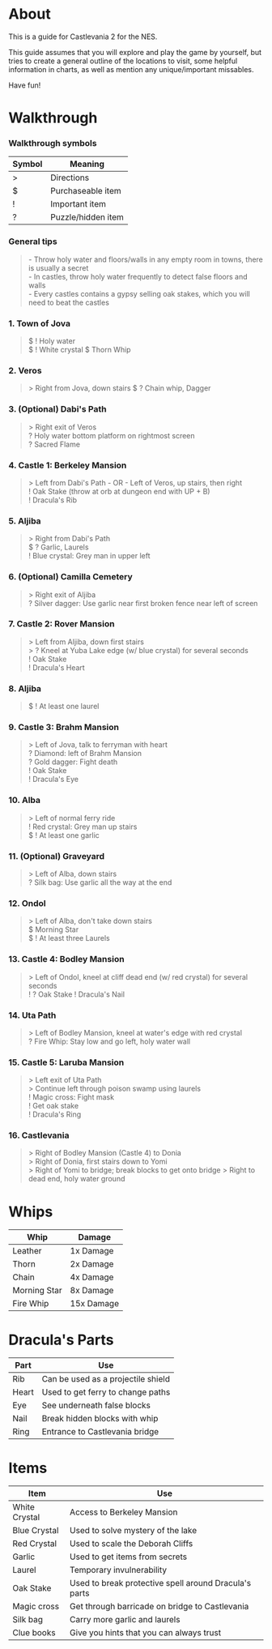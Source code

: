 #  About

This is a guide for Castlevania 2 for the NES.

This guide assumes that you will explore and play the game by yourself, but tries to create a general outline of the locations to visit, some helpful information in charts, as well as mention any unique/important missables.

Have fun\!

# Walkthrough  

### Walkthrough symbols

| Symbol    | Meaning               |
|-----------|-----------------------|
| \>        | Directions            |
| \$        | Purchaseable item     |
| \!        | Important item        |
| \?        | Puzzle/hidden item    |

### General tips

>   \- Throw holy water and floors/walls in any empty room in towns, there is usually a secret  
    \- In castles, throw holy water frequently to detect false floors and walls  
    \- Every castles contains a gypsy selling oak stakes, which you will need to beat the castles  

### 1. Town of Jova

>   \$ \! Holy water  
    \$ \! White crystal
    \$ Thorn Whip

### 2. Veros  

>   \> Right from Jova, down stairs
    \$ \? Chain whip, Dagger

### 3. (Optional) Dabi's Path  

>   \> Right exit of Veros  
    \? Holy water bottom platform on rightmost screen  
    \? Sacred Flame 

### 4. Castle 1: Berkeley Mansion   

>   \> Left from Dabi's Path - OR - Left of Veros, up stairs, then right  
    \! Oak Stake (throw at orb at dungeon end with UP + B)  
    \! Dracula's Rib

### 5. Aljiba   

>   \> Right from Dabi's Path  
    \$ \? Garlic, Laurels  
    \! Blue crystal: Grey man in upper left
    
### 6. (Optional) Camilla Cemetery  

>   \> Right exit of Aljiba  
    \? Silver dagger: Use garlic near first broken fence near left of screen

### 7. Castle 2: Rover Mansion

>   \> Left from Aljiba, down first stairs  
    \> \? Kneel at Yuba Lake edge (w/ blue crystal) for several seconds  
    \! Oak Stake  
    \! Dracula's Heart

### 8. Aljiba  

>   \$ \! At least one laurel

### 9. Castle 3: Brahm Mansion  

>   \> Left of Jova, talk to ferryman with heart  
    \? Diamond: left of Brahm Mansion  
    \? Gold dagger: Fight death  
    \! Oak Stake  
    \! Dracula's Eye

### 10. Alba  

>   \> Left of normal ferry ride  
    \! Red crystal: Grey man up stairs  
    \$ \! At least one garlic

### 11. (Optional) Graveyard  

>   \> Left of Alba, down stairs  
    \? Silk bag: Use garlic all the way at the end

### 12. Ondol  

>   \> Left of Alba, don't take down stairs  
    \$ Morning Star  
    \$ \! At least three Laurels

### 13. Castle 4: Bodley Mansion  

>   \> Left of Ondol, kneel at cliff dead end (w/ red crystal) for several seconds  
    \! \? Oak Stake
    \! Dracula's Nail

### 14. Uta Path  

>   \> Left of Bodley Mansion, kneel at water's edge with red crystal  
    \? Fire Whip: Stay low and go left, holy water wall

### 15. Castle 5: Laruba Mansion  

>   \> Left exit of Uta Path  
    \> Continue left through poison swamp using laurels  
    \! Magic cross: Fight mask  
    \! Get oak stake  
    \! Dracula's Ring
    
### 16. Castlevania  

>   \> Right of Bodley Mansion (Castle 4) to Donia  
    \> Right of Donia, first stairs down to Yomi  
    \> Right of Yomi to bridge; break blocks to get onto bridge 
    \> Right to dead end, holy water ground  

# Whips  

| Whip          | Damage        |
|---------------|---------------|
| Leather       | 1x Damage     |
| Thorn         | 2x Damage     |
| Chain         | 4x Damage     |
| Morning Star  | 8x Damage     |
| Fire Whip     | 15x Damage    |

# Dracula's Parts  

| Part  | Use                                   |
|-------|---------------------------------------|
| Rib   | Can be used as a projectile shield    |
| Heart | Used to get ferry to change paths     | 
| Eye   | See underneath false blocks           |  
| Nail  | Break hidden blocks with whip         |  
| Ring  | Entrance to Castlevania bridge        |  

# Items  

| Item          | Use                                                   |
|---------------|-------------------------------------------------------|
| White Crystal | Access to Berkeley Mansion                            |
| Blue Crystal  | Used to solve mystery of the lake                     |
| Red Crystal   | Used to scale the Deborah Cliffs                      |
| Garlic        | Used to get items from secrets                        |
| Laurel        | Temporary invulnerability                             |
| Oak Stake     | Used to break protective spell around Dracula's parts |
| Magic cross   | Get through barricade on bridge to Castlevania        |
| Silk bag      | Carry more garlic and laurels                         |
| Clue books    | Give you hints that you can always trust              |
